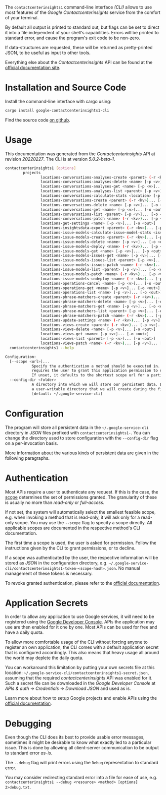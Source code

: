 <!---
DO NOT EDIT !
This file was generated automatically from 'src/generator/templates/cli/README.md.mako'
DO NOT EDIT !
-->
The `contactcenterinsights1` command-line interface *(CLI)* allows to use most features of the *Google Contactcenterinsights* service from the comfort of your terminal.

By default all output is printed to standard out, but flags can be set to direct it into a file independent of your shell's
capabilities. Errors will be printed to standard error, and cause the program's exit code to be non-zero.

If data-structures are requested, these will be returned as pretty-printed JSON, to be useful as input to other tools.

Everything else about the *Contactcenterinsights* API can be found at the
[official documentation site](https://cloud.google.com/contact-center/insights/docs).

# Installation and Source Code

Install the command-line interface with cargo using:

```bash
cargo install google-contactcenterinsights1-cli
```

Find the source code [on github](https://github.com/Byron/google-apis-rs/tree/main/gen/contactcenterinsights1-cli).

# Usage

This documentation was generated from the *Contactcenterinsights* API at revision *20220227*. The CLI is at version *5.0.2-beta-1*.

```bash
contactcenterinsights1 [options]
        projects
                locations-conversations-analyses-create <parent> (-r <kv>)... [-p <v>]... [-o <out>]
                locations-conversations-analyses-delete <name> [-p <v>]... [-o <out>]
                locations-conversations-analyses-get <name> [-p <v>]... [-o <out>]
                locations-conversations-analyses-list <parent> [-p <v>]... [-o <out>]
                locations-conversations-calculate-stats <location> [-p <v>]... [-o <out>]
                locations-conversations-create <parent> (-r <kv>)... [-p <v>]... [-o <out>]
                locations-conversations-delete <name> [-p <v>]... [-o <out>]
                locations-conversations-get <name> [-p <v>]... [-o <out>]
                locations-conversations-list <parent> [-p <v>]... [-o <out>]
                locations-conversations-patch <name> (-r <kv>)... [-p <v>]... [-o <out>]
                locations-get-settings <name> [-p <v>]... [-o <out>]
                locations-insightsdata-export <parent> (-r <kv>)... [-p <v>]... [-o <out>]
                locations-issue-models-calculate-issue-model-stats <issue-model> [-p <v>]... [-o <out>]
                locations-issue-models-create <parent> (-r <kv>)... [-p <v>]... [-o <out>]
                locations-issue-models-delete <name> [-p <v>]... [-o <out>]
                locations-issue-models-deploy <name> (-r <kv>)... [-p <v>]... [-o <out>]
                locations-issue-models-get <name> [-p <v>]... [-o <out>]
                locations-issue-models-issues-get <name> [-p <v>]... [-o <out>]
                locations-issue-models-issues-list <parent> [-p <v>]... [-o <out>]
                locations-issue-models-issues-patch <name> (-r <kv>)... [-p <v>]... [-o <out>]
                locations-issue-models-list <parent> [-p <v>]... [-o <out>]
                locations-issue-models-patch <name> (-r <kv>)... [-p <v>]... [-o <out>]
                locations-issue-models-undeploy <name> (-r <kv>)... [-p <v>]... [-o <out>]
                locations-operations-cancel <name> [-p <v>]... [-o <out>]
                locations-operations-get <name> [-p <v>]... [-o <out>]
                locations-operations-list <name> [-p <v>]... [-o <out>]
                locations-phrase-matchers-create <parent> (-r <kv>)... [-p <v>]... [-o <out>]
                locations-phrase-matchers-delete <name> [-p <v>]... [-o <out>]
                locations-phrase-matchers-get <name> [-p <v>]... [-o <out>]
                locations-phrase-matchers-list <parent> [-p <v>]... [-o <out>]
                locations-phrase-matchers-patch <name> (-r <kv>)... [-p <v>]... [-o <out>]
                locations-update-settings <name> (-r <kv>)... [-p <v>]... [-o <out>]
                locations-views-create <parent> (-r <kv>)... [-p <v>]... [-o <out>]
                locations-views-delete <name> [-p <v>]... [-o <out>]
                locations-views-get <name> [-p <v>]... [-o <out>]
                locations-views-list <parent> [-p <v>]... [-o <out>]
                locations-views-patch <name> (-r <kv>)... [-p <v>]... [-o <out>]
  contactcenterinsights1 --help

Configuration:
  [--scope <url>]...
            Specify the authentication a method should be executed in. Each scope
            requires the user to grant this application permission to use it.
            If unset, it defaults to the shortest scope url for a particular method.
  --config-dir <folder>
            A directory into which we will store our persistent data. Defaults to
            a user-writable directory that we will create during the first invocation.
            [default: ~/.google-service-cli]

```

# Configuration

The program will store all persistent data in the `~/.google-service-cli` directory in *JSON* files prefixed with `contactcenterinsights1-`.  You can change the directory used to store configuration with the `--config-dir` flag on a per-invocation basis.

More information about the various kinds of persistent data are given in the following paragraphs.

# Authentication

Most APIs require a user to authenticate any request. If this is the case, the [scope][scopes] determines the 
set of permissions granted. The granularity of these is usually no more than *read-only* or *full-access*.

If not set, the system will automatically select the smallest feasible scope, e.g. when invoking a
method that is read-only, it will ask only for a read-only scope. 
You may use the `--scope` flag to specify a scope directly. 
All applicable scopes are documented in the respective method's CLI documentation.

The first time a scope is used, the user is asked for permission. Follow the instructions given 
by the CLI to grant permissions, or to decline.

If a scope was authenticated by the user, the respective information will be stored as *JSON* in the configuration
directory, e.g. `~/.google-service-cli/contactcenterinsights1-token-<scope-hash>.json`. No manual management of these tokens
is necessary.

To revoke granted authentication, please refer to the [official documentation][revoke-access].

# Application Secrets

In order to allow any application to use Google services, it will need to be registered using the 
[Google Developer Console][google-dev-console]. APIs the application may use are then enabled for it
one by one. Most APIs can be used for free and have a daily quota.

To allow more comfortable usage of the CLI without forcing anyone to register an own application, the CLI
comes with a default application secret that is configured accordingly. This also means that heavy usage
all around the world may deplete the daily quota.

You can workaround this limitation by putting your own secrets file at this location: 
`~/.google-service-cli/contactcenterinsights1-secret.json`, assuming that the required *contactcenterinsights* API 
was enabled for it. Such a secret file can be downloaded in the *Google Developer Console* at 
*APIs & auth -> Credentials -> Download JSON* and used as is.

Learn more about how to setup Google projects and enable APIs using the [official documentation][google-project-new].


# Debugging

Even though the CLI does its best to provide usable error messages, sometimes it might be desirable to know
what exactly led to a particular issue. This is done by allowing all client-server communication to be 
output to standard error *as-is*.

The `--debug` flag will print errors using the `Debug` representation to standard error.

You may consider redirecting standard error into a file for ease of use, e.g. `contactcenterinsights1 --debug <resource> <method> [options] 2>debug.txt`.


[scopes]: https://developers.google.com/+/api/oauth#scopes
[revoke-access]: http://webapps.stackexchange.com/a/30849
[google-dev-console]: https://console.developers.google.com/
[google-project-new]: https://developers.google.com/console/help/new/
